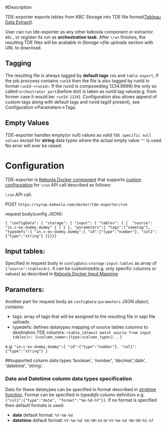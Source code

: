 #Description

TDE-exporter exports tables from KBC Storage into TDE file format([Tableau Data Extract](http://www.tableau.com/about/blog/2014/7/understanding-tableau-data-extracts-part1)).

User can run tde-exporter as any other keboola component or extractor etc., or register its run as **orchestration task**. After `\run` finishes, the resulting TDE files will be avaliable in *Storage->file uploads* section with URL to download. 

## Tagging
The resulting file is always tagged by **default tags** `tde` and `table-export`, if the job proccess contains `runId` then the file is also tagged by runId in format `runId-<runid>`. If the runid is composed(eg 1234.9999) the only so called `orchestrator part`(before dot) is taken as runId tag value(e.g. from former case it would be: `runId-1234`). Configuration also allows append of custom tags along with default tags and runid tag(if present), see Configuration->Parameters->Tags.

## Empty Values
TDE-exporter handles empty(or null) values as valid `TDE specific null values` except for **string** data types where the actual empty value `""` is used. No error will ever be raised.


# Configuration
TDE-exporter is [Keboola Docker component](https://github.com/keboola/docker-bundle) that supports [custom configuration](http://docs.kebooladocker.apiary.io/#reference/run/create-a-job/custom-configuration) for `\run` API call described as follows:

`\run` API call:

POST  `https://syrup.keboola.com/docker/tde-exporter/run`


request body(config JSON):

`
{
    "configData": {
        "storage": {
            "input": {
                "tables": [
                    {  "source": "in.c-ex-dummy.dummy" }
                ]
            }
        },
          "parameters":{
           "tags":["sometag"],
           "typedefs":{
            "in.c-ex-dummy.dummy":{
                   "id":{"type":"number"},
                            "col1": {"type":"string"}
        }}}}}
`
## Input tables:
Specified in request body in `configData:storage:input:tables` as array of `{"source":<tableid>}`. It can be customized(e.g. only specific columns or values) as described in [Keboola Docker Input Mapping](https://github.com/keboola/docker-bundle/blob/master/ENVIRONMENT.md#input-mapping)
## Parameters:
Another part for request body as `configData:parameters` JSON object, contains:

* tags: array of tags that will be assigned to the resulting file in sapi file uploads. 
* typedefs: defines datatypes mapping of source tables columns to destination TDE columns:  `<table_id(must match source from input tables)>: {<column_name>:{type:<column_type>}...}` 

e.g:
`"in.c-ex-dummy.dummy":{
                   "id":{"type":"number"},
                            "col1": {"type":"string"}
        }`


##supported column data types
    'boolean', 'number', 'decimal','date', 'datetime', 'string'.

### Date and Datetime column data types specification
Data for these datatypes can be specified in format described in [strptime function](http://pubs.opengroup.org/onlinepubs/009695399/functions/strptime.html).  Format can be specified in *typedefs* column definition e.g. `{"col1":{"type":"date", "format":"%m-%d-%Y"}}`. If no format is specified then default formats is used:

* **date** default format: `%Y-%m-%d`
* **datetime** default format: `%Y-%m-%d %H:%M:%S` or `%Y-%m-%d %H:%M:%S.%f`
